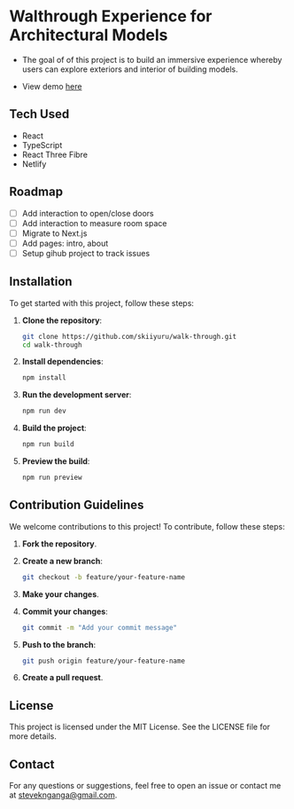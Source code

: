 # Walthrough Experience for Architectural Models

- The goal of of this project is to build an immersive experience whereby users can explore exteriors and interior of building models.

- View demo [here](https://building-walkthrough.netlify.app/)

## Tech Used

- React
- TypeScript
- React Three Fibre
- Netlify

## Roadmap

- [ ] Add interaction to open/close doors
- [ ] Add interaction to measure room space
- [ ] Migrate to Next.js
- [ ] Add pages: intro, about
- [ ] Setup gihub project to track issues

## Installation

To get started with this project, follow these steps:

1. **Clone the repository**:

   ```sh
   git clone https://github.com/skiiyuru/walk-through.git
   cd walk-through
   ```

2. **Install dependencies**:

   ```sh
   npm install
   ```

3. **Run the development server**:

   ```sh
   npm run dev
   ```

4. **Build the project**:

   ```sh
   npm run build
   ```

5. **Preview the build**:
   ```sh
   npm run preview
   ```

## Contribution Guidelines

We welcome contributions to this project! To contribute, follow these steps:

1. **Fork the repository**.
2. **Create a new branch**:

   ```sh
   git checkout -b feature/your-feature-name
   ```

3. **Make your changes**.
4. **Commit your changes**:

   ```sh
   git commit -m "Add your commit message"
   ```

5. **Push to the branch**:

   ```sh
   git push origin feature/your-feature-name
   ```

6. **Create a pull request**.

## License

This project is licensed under the MIT License. See the LICENSE file for more details.

## Contact

For any questions or suggestions, feel free to open an issue or contact me at [steveknganga@gmail.com](mailto:steveknganga@gmail.com).
